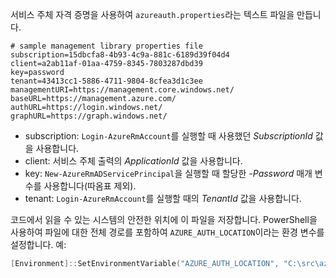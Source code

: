 서비스 주체 자격 증명을 사용하여 `azureauth.properties`라는 텍스트 파일을 만듭니다.

```plaintext
# sample management library properties file
subscription=15dbcfa8-4b93-4c9a-881c-6189d39f04d4
client=a2ab11af-01aa-4759-8345-7803287dbd39
key=password
tenant=43413cc1-5886-4711-9804-8cfea3d1c3ee
managementURI=https://management.core.windows.net/
baseURL=https://management.azure.com/
authURL=https://login.windows.net/
graphURL=https://graph.windows.net/
```

- subscription: `Login-AzureRmAccount`를 실행할 때 사용했던 *SubscriptionId* 값을 사용합니다.
- client: 서비스 주체 출력의 *ApplicationId* 값을 사용합니다.
- key: `New-AzureRmADServicePrincipal`을 실행할 때 할당한 *-Password* 매개 변수를 사용합니다(따옴표 제외).
- tenant: `Login-AzureRmAccount`를 실행할 때의 *TenantId* 값을 사용합니다.

코드에서 읽을 수 있는 시스템의 안전한 위치에 이 파일을 저장합니다. PowerShell을 사용하여 파일에 대한 전체 경로를 포함하여 `AZURE_AUTH_LOCATION`이라는 환경 변수를 설정합니다. 예:

```powershell
[Environment]::SetEnvironmentVariable("AZURE_AUTH_LOCATION", "C:\src\azureauth.properties", "User")
```
